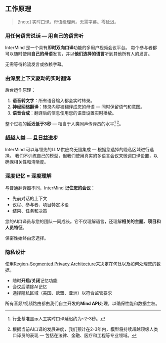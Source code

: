 ## 工作原理

> [!note] 实时口译。母语级理解。无需字幕。零延迟。

### 用任何语言说话 — 用自己的语言听

InterMind 是一个具有**即时双向口译**功能的多用户视频会议平台。
每个参与者都可以随时使用**自己的母语**发言，并以**他们选择的语言**听到其他所有人的发言。

无需等待轮流发言或依赖字幕。

### 由深度上下文驱动的实时翻译

后台运作原理：

1. **语音转文字**：所有语音输入都会实时转录。
2. **神经网络翻译**：转录内容被翻译成您的母语 — 同时保留语气和意图。
3. **语音合成**：翻译后的信息使用您的语音设置实时播放。

整个过程的**延迟低于3秒** — 相当于人类同声传译员的水平[^1] [^2]。

[^1]: 行业基准显示人工实时口译延迟约为\~2-3秒。

[^2]: 根据当前AI口译的发展进度，我们预计在2-3年内，模型将持续超越顶级人类口译员的表现 — 包括在法律、金融、医疗和工程等专业领域。

### 超越人类 — 且日益进步

InterMind 可以与领先的LLM供应商无缝集成 — 根据您选择的隐私区域进行选择。
我们不训练自己的模型，但我们使用真实的多语言会议来微调口译设置，以确保相关性和清晰度。

### 深度记忆 = 深度理解

与普通翻译器不同，InterMind **记住您的会议**：

- 先前对话的上下文
- 议程、参与者、项目特定术语
- 结果、任务和决策

您的AI口译员与您的团队一同成长。它不仅理解语言，还理解**相关的主题、项目和人员特征**。

保密性始终由您选择。

### 隐私设计

使用[Region-Segmented Privacy Architecture](privacy-architecture)来决定在何处以及如何处理您的数据。

- 随时**开启/关闭**记忆功能
- 会议后清除AI记忆
- 选择隐私区域（美国、欧盟、亚洲）以符合监管要求

所有音频/视频路由都由我们自主开发的**Mind API**处理，以确保性能和数据主权。